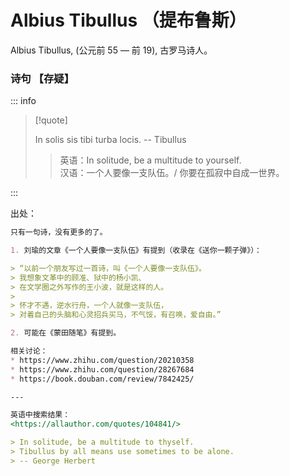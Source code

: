 # Albius Tibullus （提布鲁斯）

Albius Tibullus, (公元前 55 — 前 19), 古罗马诗人。

### 诗句 【存疑】

::: info

> [!quote]
>
> In solis sis tibi turba locis. -- Tibullus
>
> > 英语：In solitude, be a multitude to yourself.  
> > 汉语：一个人要像一支队伍。/ 你要在孤寂中自成一世界。

:::

出处：

```markdown
只有一句诗，没有更多的了。

1. 刘瑜的文章《一个人要像一支队伍》有提到（收录在《送你一颗子弹》）：

> “以前一个朋友写过一首诗，叫《一个人要像一支队伍》。
> 我想象文革中的顾准、狱中的杨小凯、
> 在文学圈之外写作的王小波，就是这样的人。
> 
> 怀才不遇，逆水行舟，一个人就像一支队伍，
> 对着自己的头脑和心灵招兵买马，不气馁，有召唤，爱自由。”

2. 可能在《蒙田随笔》有提到。

相关讨论：
* https://www.zhihu.com/question/20210358
* https://www.zhihu.com/question/28267684
* https://book.douban.com/review/7842425/

---

英语中搜索结果：
<https://allauthor.com/quotes/104841/>

> In solitude, be a multitude to thyself.   
> Tibullus by all means use sometimes to be alone.  
> -- George Herbert
```
